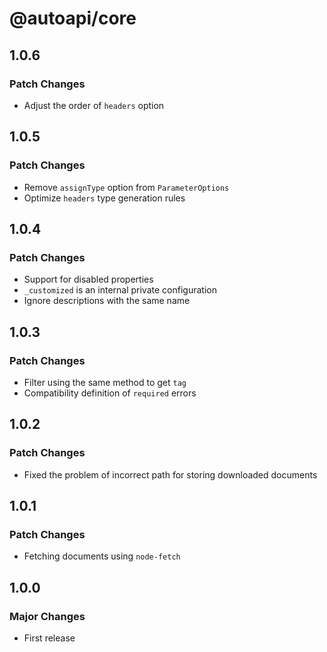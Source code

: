 # @autoapi/core

## 1.0.6

### Patch Changes

- Adjust the order of `headers` option

## 1.0.5

### Patch Changes

- Remove `assignType` option from `ParameterOptions`
- Optimize `headers` type generation rules

## 1.0.4

### Patch Changes

- Support for disabled properties
- `_customized` is an internal private configuration
- Ignore descriptions with the same name

## 1.0.3

### Patch Changes

- Filter using the same method to get `tag`
- Compatibility definition of `required` errors

## 1.0.2

### Patch Changes

- Fixed the problem of incorrect path for storing downloaded documents

## 1.0.1

### Patch Changes

- Fetching documents using `node-fetch`

## 1.0.0

### Major Changes

- First release
